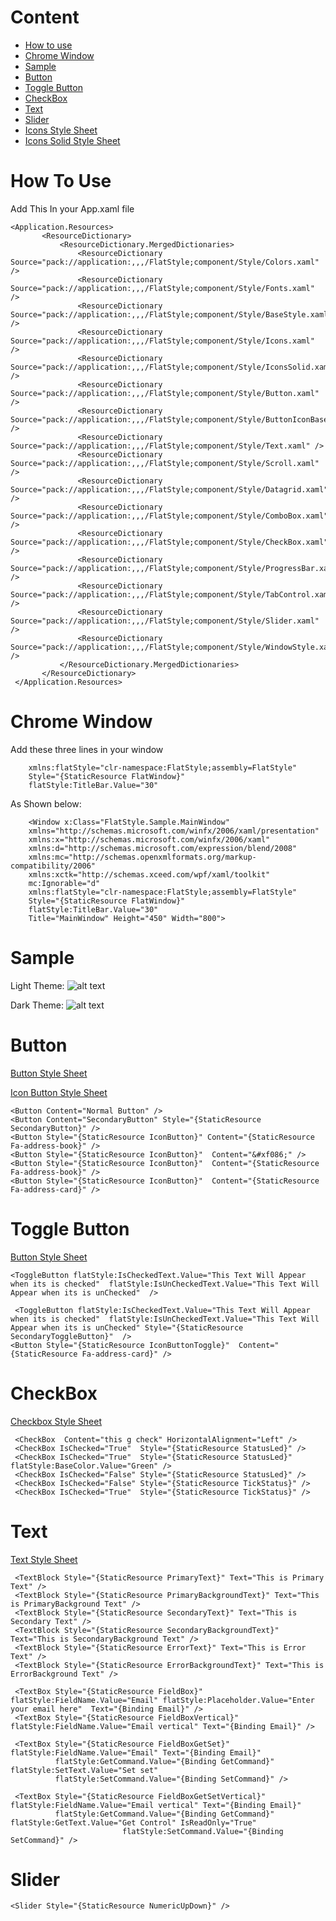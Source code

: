 # Content
+ [How to use](https://github.com/Touseefelahi/WpfFlatStyle#How-To-Use)
+ [Chrome Window](https://github.com/Touseefelahi/WpfFlatStyle#Chrome-Window)
+ [Sample](https://github.com/Touseefelahi/WpfFlatStyle#Sample)
+ [Button](https://github.com/Touseefelahi/WpfFlatStyle#button)
+ [Toggle Button](https://github.com/Touseefelahi/WpfFlatStyle#Toggle-button)
+ [CheckBox](https://github.com/Touseefelahi/WpfFlatStyle#checkbox)
+ [Text](https://github.com/Touseefelahi/WpfFlatStyle#text)
+ [Slider](https://github.com/Touseefelahi/WpfFlatStyle#slider)
+ [Icons Style Sheet](https://github.com/Touseefelahi/WpfFlatStyle/blob/master/Style/Icons.xaml#StyleSheet)
+ [Icons Solid Style Sheet](https://github.com/Touseefelahi/WpfFlatStyle/blob/master/Style/IconsSolid.xaml#StyleSheet)

# How To Use
Add This In your App.xaml file

    <Application.Resources>
           <ResourceDictionary>
               <ResourceDictionary.MergedDictionaries>
                   <ResourceDictionary Source="pack://application:,,,/FlatStyle;component/Style/Colors.xaml" />
                   <ResourceDictionary Source="pack://application:,,,/FlatStyle;component/Style/Fonts.xaml" />
                   <ResourceDictionary Source="pack://application:,,,/FlatStyle;component/Style/BaseStyle.xaml" />
                   <ResourceDictionary Source="pack://application:,,,/FlatStyle;component/Style/Icons.xaml" />                
                   <ResourceDictionary Source="pack://application:,,,/FlatStyle;component/Style/IconsSolid.xaml" />
                   <ResourceDictionary Source="pack://application:,,,/FlatStyle;component/Style/Button.xaml" />
                   <ResourceDictionary Source="pack://application:,,,/FlatStyle;component/Style/ButtonIconBased.xaml" />
                   <ResourceDictionary Source="pack://application:,,,/FlatStyle;component/Style/Text.xaml" />
                   <ResourceDictionary Source="pack://application:,,,/FlatStyle;component/Style/Scroll.xaml" />
                   <ResourceDictionary Source="pack://application:,,,/FlatStyle;component/Style/Datagrid.xaml" />
                   <ResourceDictionary Source="pack://application:,,,/FlatStyle;component/Style/ComboBox.xaml" />
                   <ResourceDictionary Source="pack://application:,,,/FlatStyle;component/Style/CheckBox.xaml" />                
                   <ResourceDictionary Source="pack://application:,,,/FlatStyle;component/Style/ProgressBar.xaml" />  
                   <ResourceDictionary Source="pack://application:,,,/FlatStyle;component/Style/TabControl.xaml" />                   
                   <ResourceDictionary Source="pack://application:,,,/FlatStyle;component/Style/Slider.xaml" />
                   <ResourceDictionary Source="pack://application:,,,/FlatStyle;component/Style/WindowStyle.xaml" />
               </ResourceDictionary.MergedDictionaries>
           </ResourceDictionary>
     </Application.Resources>


# Chrome Window
 Add  these three lines in your window
 
        xmlns:flatStyle="clr-namespace:FlatStyle;assembly=FlatStyle"           
        Style="{StaticResource FlatWindow}"
        flatStyle:TitleBar.Value="30"
 As Shown below:
 
        <Window x:Class="FlatStyle.Sample.MainWindow"      
        xmlns="http://schemas.microsoft.com/winfx/2006/xaml/presentation"        
        xmlns:x="http://schemas.microsoft.com/winfx/2006/xaml"        
        xmlns:d="http://schemas.microsoft.com/expression/blend/2008"        
        xmlns:mc="http://schemas.openxmlformats.org/markup-compatibility/2006"        
        xmlns:xctk="http://schemas.xceed.com/wpf/xaml/toolkit"        
        mc:Ignorable="d" 
        xmlns:flatStyle="clr-namespace:FlatStyle;assembly=FlatStyle"   
        Style="{StaticResource FlatWindow}"
        flatStyle:TitleBar.Value="30"
        Title="MainWindow" Height="450" Width="800">
        
# Sample
 
 Light Theme: 
![alt text](https://github.com/Touseefelahi/WpfFlatStyle/blob/master/BlueLightTheme.png " Light Theme")
 
Dark Theme: 
![alt text](https://github.com/Touseefelahi/WpfFlatStyle/blob/master/BlueDarkTheme.png " Dark Theme")

# Button
[Button Style Sheet](https://github.com/Touseefelahi/WpfFlatStyle/blob/master/Style/Button.xaml#StyleSheet)

[Icon Button Style Sheet](https://github.com/Touseefelahi/WpfFlatStyle/blob/master/Style/ButtonIconBased.xaml#StyleSheet)   
        
    <Button Content="Normal Button" />
    <Button Content="SecondaryButton" Style="{StaticResource SecondaryButton}" />
    <Button Style="{StaticResource IconButton}" Content="{StaticResource Fa-address-book}" />
    <Button Style="{StaticResource IconButton}"  Content="&#xf086;" />
    <Button Style="{StaticResource IconButton}"  Content="{StaticResource Fa-address-book}" />
    <Button Style="{StaticResource IconButton}"  Content="{StaticResource Fa-address-card}" />  
   
# Toggle Button
[Button Style Sheet](https://github.com/Touseefelahi/WpfFlatStyle/blob/master/Style/Button.xaml#StyleSheet)


    <ToggleButton flatStyle:IsCheckedText.Value="This Text Will Appear when its is checked"  flatStyle:IsUnCheckedText.Value="This Text Will Appear when its is unChecked"  />
    
     <ToggleButton flatStyle:IsCheckedText.Value="This Text Will Appear when its is checked"  flatStyle:IsUnCheckedText.Value="This Text Will Appear when its is unChecked" Style="{StaticResource SecondaryToggleButton}"  />
    <Button Style="{StaticResource IconButtonToggle}"  Content="{StaticResource Fa-address-card}" />              
 

# CheckBox
[Checkbox Style Sheet](https://github.com/Touseefelahi/WpfFlatStyle/blob/master/Style/CheckBox.xaml#StyleSheet)

     <CheckBox  Content="this g check" HorizontalAlignment="Left" />
     <CheckBox IsChecked="True"  Style="{StaticResource StatusLed}" />
     <CheckBox IsChecked="True"  Style="{StaticResource StatusLed}" flatStyle:BaseColor.Value="Green" />
     <CheckBox IsChecked="False" Style="{StaticResource StatusLed}" />
     <CheckBox IsChecked="False" Style="{StaticResource TickStatus}" />
     <CheckBox IsChecked="True"  Style="{StaticResource TickStatus}" />

# Text
[Text Style Sheet](https://github.com/Touseefelahi/WpfFlatStyle/blob/master/Style/Text.xaml#StyleSheet)

     <TextBlock Style="{StaticResource PrimaryText}" Text="This is Primary Text" />
     <TextBlock Style="{StaticResource PrimaryBackgroundText}" Text="This is PrimaryBackground Text" />
     <TextBlock Style="{StaticResource SecondaryText}" Text="This is Secondary Text" />
     <TextBlock Style="{StaticResource SecondaryBackgroundText}" Text="This is SecondaryBackground Text" />
     <TextBlock Style="{StaticResource ErrorText}" Text="This is Error Text" />
     <TextBlock Style="{StaticResource ErrorBackgroundText}" Text="This is ErrorBackground Text" />
    
     <TextBox Style="{StaticResource FieldBox}" flatStyle:FieldName.Value="Email" flatStyle:Placeholder.Value="Enter your email here"  Text="{Binding Email}" />
     <TextBox Style="{StaticResource FieldBoxVertical}" flatStyle:FieldName.Value="Email vertical" Text="{Binding Email}" />

     <TextBox Style="{StaticResource FieldBoxGetSet}" flatStyle:FieldName.Value="Email" Text="{Binding Email}"
              flatStyle:GetCommand.Value="{Binding GetCommand}" flatStyle:SetText.Value="Set set"
              flatStyle:SetCommand.Value="{Binding SetCommand}" />

     <TextBox Style="{StaticResource FieldBoxGetSetVertical}" flatStyle:FieldName.Value="Email vertical" Text="{Binding Email}"
              flatStyle:GetCommand.Value="{Binding GetCommand}" flatStyle:GetText.Value="Get Control" IsReadOnly="True"
                             flatStyle:SetCommand.Value="{Binding SetCommand}" />


# Slider
    <Slider Style="{StaticResource NumericUpDown}" />